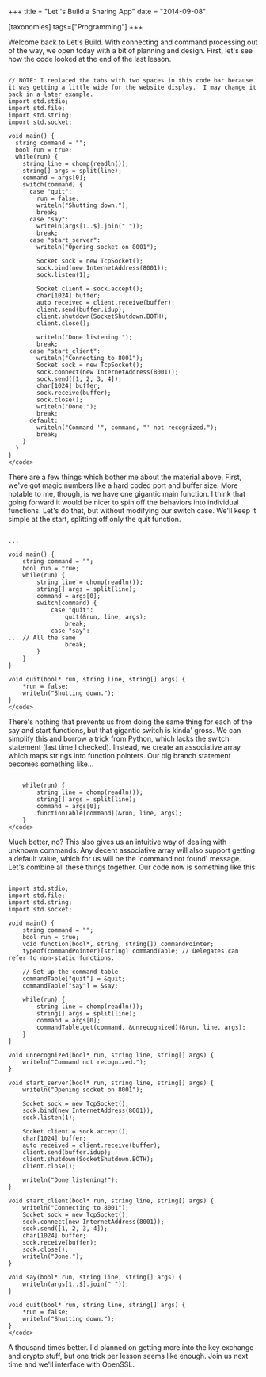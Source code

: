 +++
title = "Let''s Build a Sharing App"
date = "2014-09-08"

[taxonomies]
tags=["Programming"]
+++

Welcome back to Let's Build. With connecting and command processing out of the way, we open today with a bit of planning and design. First, let's see how the code looked at the end of the last lesson.

```

// NOTE: I replaced the tabs with two spaces in this code bar because it was getting a little wide for the website display.  I may change it back in a later example.
import std.stdio;
import std.file;
import std.string;
import std.socket;

void main() {
  string command = "";
  bool run = true;
  while(run) {
    string line = chomp(readln());
    string[] args = split(line);
    command = args[0];
    switch(command) {
      case "quit":
        run = false;
        writeln("Shutting down.");
        break;
      case "say":
        writeln(args[1..$].join(" "));
        break;
      case "start_server":
        writeln("Opening socket on 8001");

        Socket sock = new TcpSocket();
        sock.bind(new InternetAddress(8001));
        sock.listen(1);

        Socket client = sock.accept();
        char[1024] buffer;
        auto received = client.receive(buffer);
        client.send(buffer.idup);
        client.shutdown(SocketShutdown.BOTH);
        client.close();

        writeln("Done listening!");
        break;
      case "start_client":
        writeln("Connecting to 8001");
        Socket sock = new TcpSocket();
        sock.connect(new InternetAddress(8001));
        sock.send([1, 2, 3, 4]);
        char[1024] buffer;
        sock.receive(buffer);
        sock.close();
        writeln("Done.");
        break;
      default:
        writeln("Command '", command, "' not recognized.");
        break;
    }
  }
}
</code>
```

There are a few things which bother me about the material above. First, we've got magic numbers like a hard coded port and buffer size. More notable to me, though, is we have one gigantic main function. I think that going forward it would be nicer to spin off the behaviors into individual functions. Let's do that, but without modifying our switch case. We'll keep it simple at the start, splitting off only the quit function.

```

...

void main() {
	string command = "";
	bool run = true;
	while(run) {
		string line = chomp(readln());
		string[] args = split(line);
		command = args[0];
		switch(command) {
			case "quit":
				quit(&run, line, args);
				break;
			case "say":
... // All the same
				break;
		}
	}
}

void quit(bool* run, string line, string[] args) {
	*run = false;
	writeln("Shutting down.");
}
</code>
```

There's nothing that prevents us from doing the same thing for each of the say and start functions, but that gigantic switch is kinda' gross. We can simplify this and borrow a trick from Python, which lacks the switch statement (last time I checked). Instead, we create an associative array which maps strings into function pointers. Our big branch statement becomes something like...

```

	while(run) {
		string line = chomp(readln());
		string[] args = split(line);
		command = args[0];
		functionTable[command](&run, line, args);
	}
</code>
```

Much better, no? This also gives us an intuitive way of dealing with unknown commands. Any decent associative array will also support getting a default value, which for us will be the 'command not found' message. Let's combine all these things together. Our code now is something like this:

```

import std.stdio;
import std.file;
import std.string;
import std.socket;

void main() {
	string command = "";
	bool run = true;
	void function(bool*, string, string[]) commandPointer;
	typeof(commandPointer)[string] commandTable; // Delegates can refer to non-static functions.

	// Set up the command table
	commandTable["quit"] = &quit;
	commandTable["say"] = &say;

	while(run) {
		string line = chomp(readln());
		string[] args = split(line);
		command = args[0];
		commandTable.get(command, &unrecognized)(&run, line, args);
	}
}

void unrecognized(bool* run, string line, string[] args) {
	writeln("Command not recognized.");
}

void start_server(bool* run, string line, string[] args) {
	writeln("Opening socket on 8001");

	Socket sock = new TcpSocket();
	sock.bind(new InternetAddress(8001));
	sock.listen(1);

	Socket client = sock.accept();
	char[1024] buffer;
	auto received = client.receive(buffer);
	client.send(buffer.idup);
	client.shutdown(SocketShutdown.BOTH);
	client.close();

	writeln("Done listening!");
}

void start_client(bool* run, string line, string[] args) {
	writeln("Connecting to 8001");
	Socket sock = new TcpSocket();
	sock.connect(new InternetAddress(8001));
	sock.send([1, 2, 3, 4]);
	char[1024] buffer;
	sock.receive(buffer);
	sock.close();
	writeln("Done.");
}

void say(bool* run, string line, string[] args) {
	writeln(args[1..$].join(" "));
}

void quit(bool* run, string line, string[] args) {
	*run = false;
	writeln("Shutting down.");
}
</code>
```

A thousand times better. I'd planned on getting more into the key exchange and crypto stuff, but one trick per lesson seems like enough. Join us next time and we'll interface with OpenSSL.

